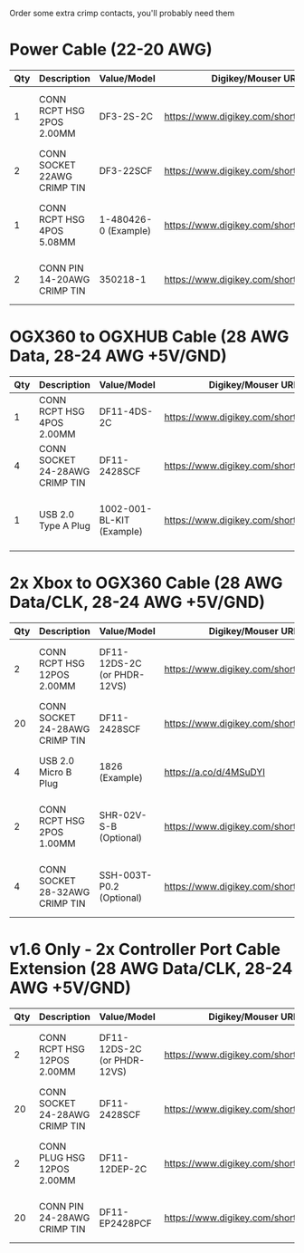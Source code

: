 Order some extra crimp contacts, you'll probably need them

# Power Cable (22-20 AWG)
| Qty | Description | Value/Model | Digikey/Mouser URL | LCSC URL |
| --- | --- | --- | --- | --- |
| 1 | CONN RCPT HSG 2POS 2.00MM | DF3-2S-2C | https://www.digikey.com/short/4vnqmw13 | https://www.lcsc.com/product-detail/Rectangular-Connectors-Housings_HRS-Hirose-DF3-2S-2C_C506716.html |
| 2 | CONN SOCKET 22AWG CRIMP TIN | DF3-22SCF | https://www.digikey.com/short/v0bf99br | https://www.lcsc.com/product-detail/Line-Pressing-Terminals_HRS-Hirose-DF3-22SCFC_C530969.html |
| 1 | CONN RCPT HSG 4POS 5.08MM | 1-480426-0 (Example) | https://www.digikey.com/short/nc8b8384 | https://www.lcsc.com/product-detail/Rectangular-Connectors-Housings_TE-Connectivity-1-480426-0_C392337.html |
| 2 | CONN PIN 14-20AWG CRIMP TIN | 350218-1 | https://www.digikey.com/short/zw9qmn24 | https://www.lcsc.com/product-detail/Line-Pressing-Terminals_TE-Connectivity-350218-1_C86486.html |

# OGX360 to OGXHUB Cable (28 AWG Data, 28-24 AWG +5V/GND)
| Qty | Description | Value/Model | Digikey/Mouser URL | LCSC URL |
| --- | --- | --- | --- | --- |
| 1 | CONN RCPT HSG 4POS 2.00MM | DF11-4DS-2C | https://www.digikey.com/short/919p44t9 | https://www.lcsc.com/product-detail/Rectangular-Connectors-Housings_HRS-Hirose-DF11-4DS-2C_C185144.html |
| 4 | CONN SOCKET 24-28AWG CRIMP TIN | DF11-2428SCF | https://www.digikey.com/short/t4vtzztz | https://www.lcsc.com/product-detail/Line-Pressing-Terminals_HRS-Hirose-DF11-2428SCF_C392020.html |
| 1 | USB 2.0 Type A Plug | 1002-001-BL-KIT (Example) | https://www.digikey.com/short/cq8b0tmj | https://www.lcsc.com/product-detail/USB-Connectors_Jing-Extension-of-the-Electronic-Co-917-701A1011D10200_C39465.html |

# 2x Xbox to OGX360 Cable (28 AWG Data/CLK, 28-24 AWG +5V/GND)
| Qty | Description | Value/Model | Digikey/Mouser URL | LCSC URL |
| --- | --- | --- | --- | --- |
| 2 | CONN RCPT HSG 12POS 2.00MM | DF11-12DS-2C (or PHDR-12VS) | https://www.digikey.com/short/qr2qjhq9 | https://www.lcsc.com/product-detail/Rectangular-Connectors-Housings_JST-Sales-America-PHDR-12VS_C265391.html |
| 20 | CONN SOCKET 24-28AWG CRIMP TIN | DF11-2428SCF | https://www.digikey.com/short/t4vtzztz | https://www.lcsc.com/product-detail/Line-Pressing-Terminals_HRS-Hirose-DF11-2428SCF_C392020.html |
| 4 | USB 2.0 Micro B Plug | 1826 (Example) | https://a.co/d/4MSuDYI | https://www.lcsc.com/product-detail/USB-Connectors_XKB-Connectivity-U251-041N-4BSG87_C780066.html |
| 2 | CONN RCPT HSG 2POS 1.00MM | SHR-02V-S-B (Optional) | https://www.digikey.com/short/12wqpzrd | https://www.lcsc.com/product-detail/Rectangular-Connectors-Housings_JST-Sales-America-SHR-02V-S-B_C246754.html |
| 4 | CONN SOCKET 28-32AWG CRIMP TIN | SSH-003T-P0.2 (Optional) | https://www.digikey.com/short/8tw0tbbt | https://www.lcsc.com/product-detail/Line-Pressing-Terminals_JST-Sales-America-SSH-003T-P0-2_C160231.html |

# v1.6 Only - 2x Controller Port Cable Extension (28 AWG Data/CLK, 28-24 AWG +5V/GND)
| Qty | Description | Value/Model | Digikey/Mouser URL | LCSC URL |
| --- | --- | --- | --- | --- |
| 2 | CONN RCPT HSG 12POS 2.00MM | DF11-12DS-2C (or PHDR-12VS) | https://www.digikey.com/short/qr2qjhq9 | https://www.lcsc.com/product-detail/Rectangular-Connectors-Housings_JST-Sales-America-PHDR-12VS_C265391.html |
| 20 | CONN SOCKET 24-28AWG CRIMP TIN | DF11-2428SCF | https://www.digikey.com/short/t4vtzztz | https://www.lcsc.com/product-detail/Line-Pressing-Terminals_HRS-Hirose-DF11-2428SCF_C392020.html |
| 2 | CONN PLUG HSG 12POS 2.00MM | DF11-12DEP-2C | https://www.digikey.com/short/1q59fp8n | https://www.lcsc.com/product-detail/Rectangular-Connectors-Housings_HRS-Hirose-DF11-12DEP-2C_C506657.html |
| 20 | CONN PIN 24-28AWG CRIMP TIN | DF11-EP2428PCF | https://www.digikey.com/short/5czwtj08 | https://www.lcsc.com/product-detail/Line-Pressing-Terminals_HRS-Hirose-DF11-EP2428PCF_C202088.html |
